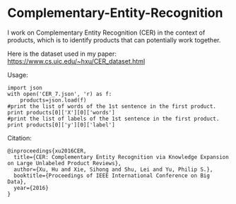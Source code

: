 # Complementary-Entity-Recognition
I work on Complementary Entity Recognition (CER) in the context of products, which is to identify products that can potentially work together. 

Here is the dataset used in my paper: 
https://www.cs.uic.edu/~hxu/CER_dataset.html

Usage:
```
import json
with open('CER_7.json', 'r) as f:
	products=json.load(f)	
#print the list of words of the 1st sentence in the first product.
print products[0]['X'][0]['words']
#print the list of labels of the 1st sentence in the first product.
print products[0]['y'][0]['label']
```

Citation:
```
@inproceedings{xu2016CER,
  title={CER: Complementary Entity Recognition via Knowledge Expansion on Large Unlabeled Product Reviews},
  author={Xu, Hu and Xie, Sihong and Shu, Lei and Yu, Philip S.},
  booktitle={Proceedings of IEEE International Conference on Big Data},
  year={2016}
}
```

